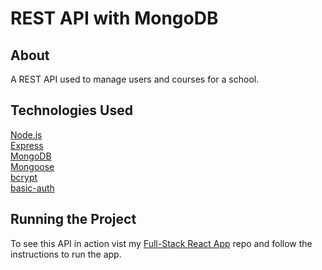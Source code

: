 
# REST API with MongoDB

## About
A REST API used to manage users and courses for a school.

## Technologies Used
[Node.js](https://nodejs.org/en/docs/) <br>
[Express](https://expressjs.com/)<br>
[MongoDB](https://www.mongodb.com/)<br>
[Mongoose](https://mongoosejs.com/)<br>
[bcrypt](https://www.npmjs.com/package/bcrypt)<br>
[basic-auth](https://www.npmjs.com/package/basic-auth)

## Running the Project
To see this API in action vist my [Full-Stack React App](https://github.com/timb15/Tech-Degree-Project-10/tree/master/client) repo and follow the instructions to run the app.


